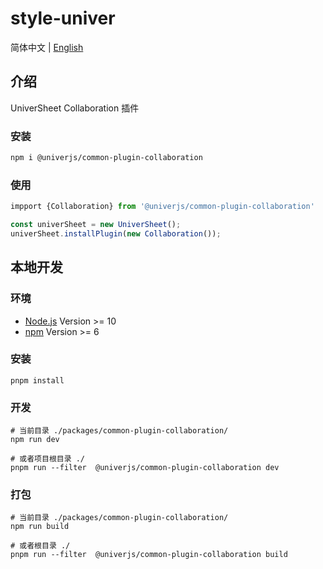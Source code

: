 # style-univer

简体中文 | [English](./README.md)

## 介绍

UniverSheet Collaboration 插件

### 安装

```bash
npm i @univerjs/common-plugin-collaboration
```

### 使用

```js
impport {Collaboration} from '@univerjs/common-plugin-collaboration'

const univerSheet = new UniverSheet();
univerSheet.installPlugin(new Collaboration());
```

## 本地开发

### 环境

-   [Node.js](https://nodejs.org/en/) Version >= 10
-   [npm](https://www.npmjs.com/) Version >= 6

### 安装

```
pnpm install
```

### 开发

```
# 当前目录 ./packages/common-plugin-collaboration/
npm run dev

# 或者项目根目录 ./
pnpm run --filter  @univerjs/common-plugin-collaboration dev
```

### 打包

```
# 当前目录 ./packages/common-plugin-collaboration/
npm run build

# 或者根目录 ./
pnpm run --filter  @univerjs/common-plugin-collaboration build
```
